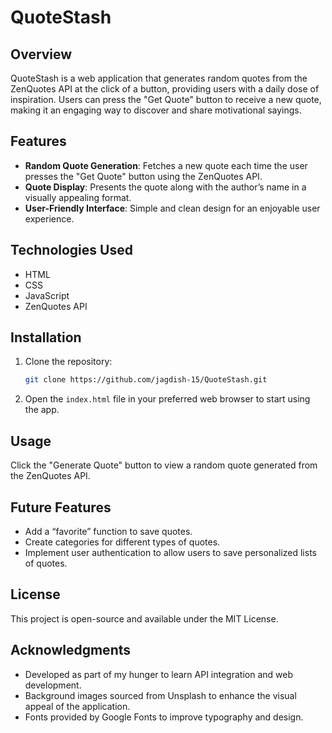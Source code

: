 # QuoteStash

## Overview
QuoteStash is a web application that generates random quotes from the ZenQuotes API at the click of a button, providing users with a daily dose of inspiration. Users can press the "Get Quote" button to receive a new quote, making it an engaging way to discover and share motivational sayings.

## Features
- **Random Quote Generation**: Fetches a new quote each time the user presses the "Get Quote" button using the ZenQuotes API.
- **Quote Display**: Presents the quote along with the author’s name in a visually appealing format.
- **User-Friendly Interface**: Simple and clean design for an enjoyable user experience.

## Technologies Used
- HTML
- CSS
- JavaScript
- ZenQuotes API

## Installation
1. Clone the repository:
   ```bash
   git clone https://github.com/jagdish-15/QuoteStash.git
2. Open the `index.html` file in your preferred web browser to start using the app.

## Usage
Click the "Generate Quote" button to view a random quote generated from the ZenQuotes API.

## Future Features
- Add a “favorite” function to save quotes.
- Create categories for different types of quotes.
- Implement user authentication to allow users to save personalized lists of quotes.

## License
This project is open-source and available under the MIT License.

## Acknowledgments
- Developed as part of my hunger to learn API integration and web development.
- Background images sourced from Unsplash to enhance the visual appeal of the application.
- Fonts provided by Google Fonts to improve typography and design.
